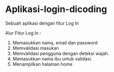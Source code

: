 # Aplikasi-login-dicoding
Sebuah aplikasi dengan fitur Log In

Alur Fitur Log In :
1. Memasukkan nama, email dan password
2. Memvalidasi masukan
3. Memvalidasi pengguna dengan deteksi wajah.
4. Memasukkan nama ibu untuk validasi.
5. Menampilkan halaman home
